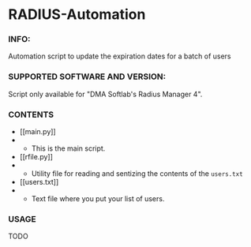 # RADIUS-Automation
### INFO: 
Automation script to update the expiration dates for a batch of users
### SUPPORTED SOFTWARE AND VERSION:
Script only available for "DMA Softlab's Radius Manager 4".

### CONTENTS
- [[main.py]]
- - This is the main script.
- [[rfile.py]]
- - Utility file for reading and sentizing the contents of the `users.txt`
- [[users.txt]]
- - Text file where you put your list of users.

### USAGE
TODO

